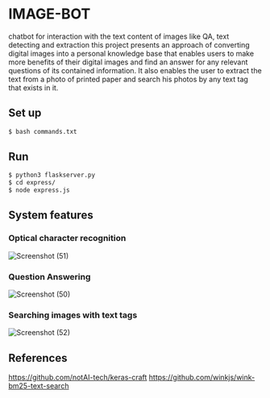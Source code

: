 # IMAGE-BOT
chatbot for interaction with the text content of images like QA, text detecting and extraction this project presents an approach of converting digital images into a personal knowledge base that enables users to make more benefits of their digital images and find an answer for any relevant questions of its contained information. It also enables the user to extract the text from a photo of printed paper and search his photos by any text tag that exists in it.


## Set up 
```bash
$ bash commands.txt
```
## Run 
```bash
$ python3 flaskserver.py
$ cd express/
$ node express.js
```


## System features
### Optical character recognition
![Screenshot (51)](https://user-images.githubusercontent.com/36202618/80548389-1e644980-89bb-11ea-99b6-1e41f49e3f0c.png)






### Question Answering
![Screenshot (50)](https://user-images.githubusercontent.com/36202618/80548169-89f9e700-89ba-11ea-9247-848fa72a2491.png)




### Searching images with text tags
![Screenshot (52)](https://user-images.githubusercontent.com/36202618/80548525-6f743d80-89bb-11ea-81a1-305ba9a21c90.png)

## References
https://github.com/notAI-tech/keras-craft 
https://github.com/winkjs/wink-bm25-text-search

